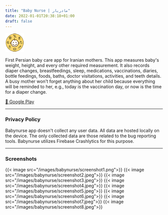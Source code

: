 ```yaml
---
title: "Baby Nurse | مادریار"
date: 2022-01-01T20:38:18+01:00
draft: false
---
```


![icon](/images/babynurse/icon.png)

First Persian baby care app for Iranian mothers. This app measures baby's weight, height, and every other required measurement. It also records diaper changes, breastfeedings, sleep, medications, vaccinations, diaries, bottle feedings, foods, baths, doctor visitations, activities, and teeth details. A busy mother won't forget anything about her child because everything will be reminded to her, e.g., today is the vaccination day, or now is the time for a diaper change.

[🔗 Google Play](https://play.google.com/store/apps/details?id=ir.mbt925.babynurse)

---

### Privacy Policy
Babynurse app doesn't collect any user data. All data are hosted locally on the device. The only collected data are those related to the bug reporting tools. Babynurse utilizes Firebase Crashlytics for this purpose.

---

### Screenshots

{{< image src="/images/babynurse/screenshot1.png">}}
{{< image src="/images/babynurse/screenshot2.jpeg">}}
{{< image src="/images/babynurse/screenshot3.jpeg">}}
{{< image src="/images/babynurse/screenshot4.jpeg">}}
{{< image src="/images/babynurse/screenshot5.jpeg">}}
{{< image src="/images/babynurse/screenshot6.jpeg">}}
{{< image src="/images/babynurse/screenshot7.jpeg">}}
{{< image src="/images/babynurse/screenshot8.jpeg">}}